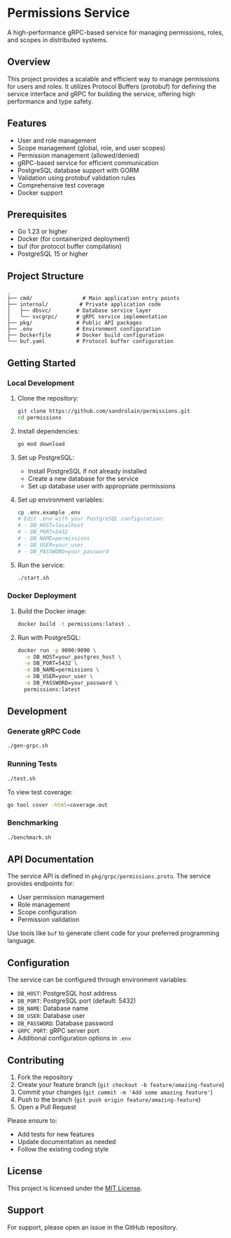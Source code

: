 # Permissions Service

A high-performance gRPC-based service for managing permissions, roles, and scopes in distributed systems.

## Overview

This project provides a scalable and efficient way to manage permissions for users and roles. It utilizes Protocol Buffers (protobuf) for defining the service interface and gRPC for building the service, offering high performance and type safety.

## Features

* User and role management
* Scope management (global, role, and user scopes)
* Permission management (allowed/denied)
* gRPC-based service for efficient communication
* PostgreSQL database support with GORM
* Validation using protobuf validation rules
* Comprehensive test coverage
* Docker support

## Prerequisites

* Go 1.23 or higher
* Docker (for containerized deployment)
* buf (for protocol buffer compilation)
* PostgreSQL 15 or higher

## Project Structure

```
.
├── cmd/                # Main application entry points
├── internal/          # Private application code
│   ├── dbsvc/        # Database service layer
│   └── svcgrpc/      # gRPC service implementation
├── pkg/              # Public API packages
├── .env              # Environment configuration
├── Dockerfile        # Docker build configuration
└── buf.yaml          # Protocol buffer configuration
```

## Getting Started

### Local Development

1. Clone the repository:

   ```bash
   git clone https://github.com/sandrolain/permissions.git
   cd permissions
   ```

2. Install dependencies:

   ```bash
   go mod download
   ```

3. Set up PostgreSQL:
   * Install PostgreSQL if not already installed
   * Create a new database for the service
   * Set up database user with appropriate permissions

4. Set up environment variables:

   ```bash
   cp .env.example .env
   # Edit .env with your PostgreSQL configuration:
   # - DB_HOST=localhost
   # - DB_PORT=5432
   # - DB_NAME=permissions
   # - DB_USER=your_user
   # - DB_PASSWORD=your_password
   ```

5. Run the service:

   ```bash
   ./start.sh
   ```

### Docker Deployment

1. Build the Docker image:

   ```bash
   docker build -t permissions:latest .
   ```

2. Run with PostgreSQL:

   ```bash
   docker run -p 9090:9090 \
     -e DB_HOST=your_postgres_host \
     -e DB_PORT=5432 \
     -e DB_NAME=permissions \
     -e DB_USER=your_user \
     -e DB_PASSWORD=your_password \
     permissions:latest
   ```

## Development

### Generate gRPC Code

```bash
./gen-grpc.sh
```

### Running Tests

```bash
./test.sh
```

To view test coverage:

```bash
go tool cover -html=coverage.out
```

### Benchmarking

```bash
./benchmark.sh
```

## API Documentation

The service API is defined in `pkg/grpc/permissions.proto`. The service provides endpoints for:

* User permission management
* Role management
* Scope configuration
* Permission validation

Use tools like `buf` to generate client code for your preferred programming language.

## Configuration

The service can be configured through environment variables:

* `DB_HOST`: PostgreSQL host address
* `DB_PORT`: PostgreSQL port (default: 5432)
* `DB_NAME`: Database name
* `DB_USER`: Database user
* `DB_PASSWORD`: Database password
* `GRPC_PORT`: gRPC server port
* Additional configuration options in `.env`

## Contributing

1. Fork the repository
2. Create your feature branch (`git checkout -b feature/amazing-feature`)
3. Commit your changes (`git commit -m 'Add some amazing feature'`)
4. Push to the branch (`git push origin feature/amazing-feature`)
5. Open a Pull Request

Please ensure to:

* Add tests for new features
* Update documentation as needed
* Follow the existing coding style

## License

This project is licensed under the [MIT License](https://opensource.org/licenses/MIT).

## Support

For support, please open an issue in the GitHub repository.
